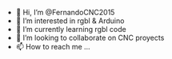 - 👋 Hi, I’m @FernandoCNC2015
- 👀 I’m interested in rgbl & Arduino 
- 🌱 I’m currently learning rgbl code
- 💞️ I’m looking to collaborate on CNC proyects
- 📫 How to reach me ...

<!---
FernandoCNC2015/FernandoCNC2015 is a ✨ special ✨ repository because its `README.md` (this file) appears on your GitHub profile.
You can click the Preview link to take a look at your changes.
--->
